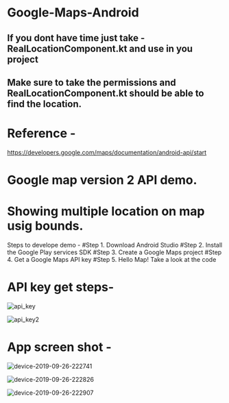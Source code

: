 # Google-Maps-Android
## If you dont have time just take - RealLocationComponent.kt and use in you project
## Make sure to take the permissions and RealLocationComponent.kt should be able to find the location.

# Reference - 
https://developers.google.com/maps/documentation/android-api/start
# Google map version 2 API demo.
# Showing multiple location on map usig bounds.

Steps to develope demo - 
#Step 1. Download Android Studio
#Step 2. Install the Google Play services SDK
#Step 3. Create a Google Maps project
#Step 4. Get a Google Maps API key
#Step 5. Hello Map! Take a look at the code

# API key get steps-

![api_key](https://user-images.githubusercontent.com/28217318/35284206-37535434-0080-11e8-9a2b-600b0c5ed50b.PNG)

![api_key2](https://user-images.githubusercontent.com/28217318/35284218-3af40b7e-0080-11e8-8712-b89e948b934d.PNG)

# App screen shot - 

![device-2019-09-26-222741](https://user-images.githubusercontent.com/14831652/65692735-10a9b700-e0ae-11e9-911e-2c74f3b24d23.png)

![device-2019-09-26-222826](https://user-images.githubusercontent.com/14831652/65692737-10a9b700-e0ae-11e9-86ec-7dd585fd3dbf.png)

![device-2019-09-26-222907](https://user-images.githubusercontent.com/14831652/65692740-11424d80-e0ae-11e9-8d6f-d4d65b26f5ca.png)
